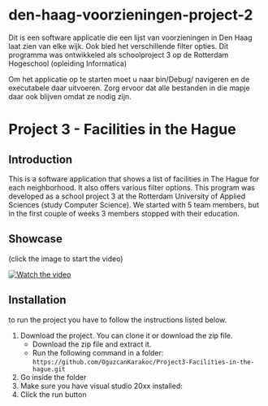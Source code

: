 # den-haag-voorzieningen-project-2
Dit is een software applicatie die een lijst van voorzieningen in Den Haag laat zien van elke wijk. Ook bied het verschillende filter opties. Dit programma was ontwikkeled als schoolproject 3 op de Rotterdam Hogeschool (opleiding Informatica)

Om het applicatie op te starten moet u naar bin/Debug/ navigeren en de executabele daar uitvoeren. Zorg ervoor dat alle bestanden in die mapje daar ook blijven omdat ze nodig zijn.

# Project 3 - Facilities in the Hague

## Introduction

This is a software application that shows a list of facilities in The Hague for each neighborhood. It also offers various filter options. This program was developed as a school project 3 at the Rotterdam University of Applied Sciences (study Computer Science). We   started with 5 team members, but in the first couple of weeks 3 members stopped with their education.

## Showcase 

(click the image to start the video)

[![Watch the video](https://oguzcankarakoc.github.io/storage/project3-facilities-in-the-hague/project-3.jpg)](https://oguzcankarakoc.github.io/storage/project3-facilities-in-the-hague/showcase.mp4)

## Installation

to run the project you have to follow the instructions listed below.

1. Download the project. You can clone it or download the zip file.
    - Download the zip file and extract it.
    - Run the following command in a folder: `https://github.com/OguzcanKarakoc/Project3-Facilities-in-the-hague.git`
2. Go inside the folder
3. Make sure you have visual studio 20xx installed:
4. Click the run button
